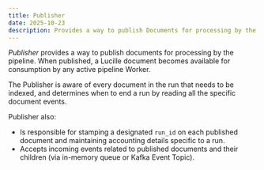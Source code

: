 ```yaml
---
title: Publisher
date: 2025-10-23
description: Provides a way to publish Documents for processing by the pipeline.
---
```


*Publisher* provides a way to publish documents for processing by the pipeline. When published, a Lucille document becomes available for consumption by any active pipeline Worker.

The Publisher is aware of every document in the run that needs to be indexed, and determines when to end a run by reading all the specific document events.

Publisher also:
* Is responsible for stamping a designated `run_id` on each published document and maintaining accounting details specific to a run.
* Accepts incoming events related to published documents and their children (via in-memory queue or Kafka Event Topic).

